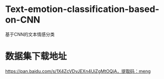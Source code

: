 # Text-emotion-classification-based-on-CNN
基于CNN的文本情感分类

# 数据集下载地址
https://pan.baidu.com/s/1X4ZcVDvJEXn4UiZgMtOQjA，提取码：meng
